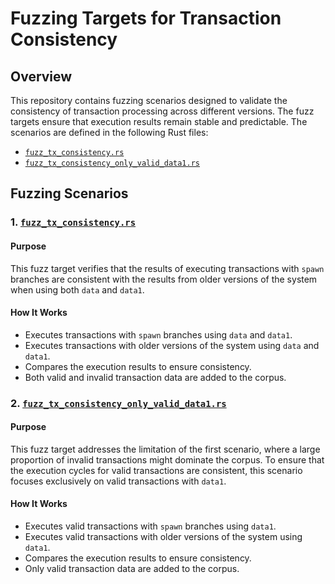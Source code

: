 # Fuzzing Targets for Transaction Consistency

## Overview

This repository contains fuzzing scenarios designed to validate the consistency of transaction processing across different versions. The fuzz targets ensure that execution results remain stable and predictable. The scenarios are defined in the following Rust files:

- [`fuzz_tx_consistency.rs`](fuzz/fuzz_targets/fuzz_tx_consistency.rs)
- [`fuzz_tx_consistency_only_valid_data1.rs`](fuzz/fuzz_targets/fuzz_tx_consistency_only_valid_data1.rs)

## Fuzzing Scenarios

### 1. [`fuzz_tx_consistency.rs`](fuzz/fuzz_targets/fuzz_tx_consistency.rs)

#### Purpose
This fuzz target verifies that the results of executing transactions with `spawn` branches are consistent with the results from older versions of the system when using both `data` and `data1`.

#### How It Works
- Executes transactions with `spawn` branches using `data` and `data1`.
- Executes transactions with older versions of the system using `data` and `data1`.
- Compares the execution results to ensure consistency.
- Both valid and invalid transaction data are added to the corpus.

### 2. [`fuzz_tx_consistency_only_valid_data1.rs`](fuzz/fuzz_targets/fuzz_tx_consistency_only_valid_data1.rs)

#### Purpose
This fuzz target addresses the limitation of the first scenario, where a large proportion of invalid transactions might dominate the corpus. To ensure that the execution cycles for valid transactions are consistent, this scenario focuses exclusively on valid transactions with `data1`.

#### How It Works
- Executes valid transactions with `spawn` branches using `data1`.
- Executes valid transactions with older versions of the system using `data1`.
- Compares the execution results to ensure consistency.
- Only valid transaction data are added to the corpus.
